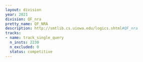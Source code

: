 ```yaml
---
layout: division
year: 2021
division: QF_nra
pretty_name: QF_NRA
description: http://smtlib.cs.uiowa.edu/logics.shtml#QF_nra
tracks:
- name: track_single_query
  n_insts: 2230
  n_excluded: 0
  status: competitive
---
```

